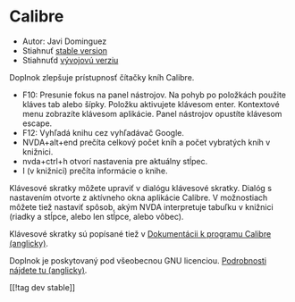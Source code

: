 # Calibre #
  
* Autor: Javi Dominguez
* Stiahnuť [stable version][1]
* Stiahnuťd [vývojovú verziu][2]
  
Doplnok zlepšuje prístupnosť čítačky kníh Calibre.

* F10: Presunie fokus na panel nástrojov. Na pohyb po položkách použite kláves tab alebo šípky. Položku aktivujete klávesom enter. Kontextové menu zobrazíte klávesom aplikácie. Panel nástrojov opustíte klávesom escape.
* F12: Vyhľadá knihu cez vyhľadávač Google.
* NVDA+alt+end prečíta celkový počet kníh a počet vybratých kníh v knižnici.
* nvda+ctrl+h otvorí nastavenia pre aktuálny stĺpec.
* I (v knižnici) prečíta informácie o knihe.
 
Klávesové skratky môžete upraviť v dialógu klávesové skratky. Dialóg s nastavením otvorte z aktívneho okna aplikácie Calibre. V možnostiach môžete tiež nastaviť spôsob, akým NVDA interpretuje tabuľku v knižnici (riadky a stĺpce, alebo len stĺpce, alebo vôbec).
 
Klávesové skratky sú popísané tiež v [Dokumentácii k programu Calibre (anglicky)][3].
 
  
Doplnok je poskytovaný pod všeobecnou GNU licenciou. [Podrobnosti nájdete tu (anglicky)][4].  
    
[[!tag dev stable]]

[1]: https://addons.nvda-project.org/files/get.php?file=cae

[2]: https://addons.nvda-project.org/files/get.php?file=cae-dev

[3]: https://manual.calibre-ebook.com/gui.html

[4]: https://github.com/javidominguez/Calibre/blob/master/COPYING.txt

